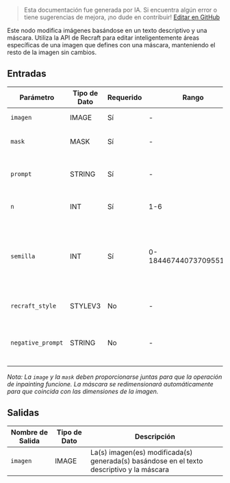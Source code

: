 > Esta documentación fue generada por IA. Si encuentra algún error o tiene sugerencias de mejora, ¡no dude en contribuir! [Editar en GitHub](https://github.com/Comfy-Org/embedded-docs/blob/main/comfyui_embedded_docs/docs/RecraftImageInpaintingNode/es.md)

Este nodo modifica imágenes basándose en un texto descriptivo y una máscara. Utiliza la API de Recraft para editar inteligentemente áreas específicas de una imagen que defines con una máscara, manteniendo el resto de la imagen sin cambios.

## Entradas

| Parámetro | Tipo de Dato | Requerido | Rango | Descripción |
|-----------|-----------|----------|-------|-------------|
| `imagen` | IMAGE | Sí | - | La imagen de entrada que será modificada |
| `mask` | MASK | Sí | - | La máscara que define qué áreas de la imagen deben ser modificadas |
| `prompt` | STRING | Sí | - | Texto descriptivo para la generación de la imagen (valor por defecto: cadena vacía) |
| `n` | INT | Sí | 1-6 | El número de imágenes a generar (valor por defecto: 1, mínimo: 1, máximo: 6) |
| `semilla` | INT | Sí | 0-18446744073709551615 | Semilla para determinar si el nodo debe volver a ejecutarse; los resultados reales son no deterministas independientemente de la semilla (valor por defecto: 0, mínimo: 0, máximo: 18446744073709551615) |
| `recraft_style` | STYLEV3 | No | - | Parámetro de estilo opcional para la API de Recraft |
| `negative_prompt` | STRING | No | - | Una descripción de texto opcional de elementos no deseados en una imagen (valor por defecto: cadena vacía) |

*Nota: La `image` y la `mask` deben proporcionarse juntas para que la operación de inpainting funcione. La máscara se redimensionará automáticamente para que coincida con las dimensiones de la imagen.*

## Salidas

| Nombre de Salida | Tipo de Dato | Descripción |
|-------------|-----------|-------------|
| `imagen` | IMAGE | La(s) imagen(es) modificada(s) generada(s) basándose en el texto descriptivo y la máscara |

